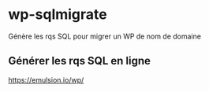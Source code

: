 # wp-sqlmigrate
Génère les rqs SQL pour migrer un WP de nom de domaine

## Générer les rqs SQL en ligne

https://emulsion.io/wp/